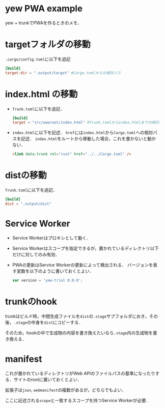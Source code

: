 # yew PWA example
yew + trunkでPWAを作るときのメモ．

# targetフォルダの移動
`.cargo/config.toml`に以下を追記
```toml
[build]
target-dir = ".output/target" #Cargo.tomlからの相対パス
```

# index.html の移動

- `Trunk.toml`に以下を追記．
  ```toml
  [build]
  target = "src/wwwroot/index.html" #Trunk.tomlからindex.htmlまでの相対パス
  ```

- `index.html`に以下を記述．
  `href`には`index.html`から`Cargo.toml`への相対パスを記述．
  `index.html`をルートから移動した場合，これを書かないと動かない．

  ```html
  <link data-trunk rel="rust" href="../../Cargo.toml" />
  ```

# distの移動
`Trunk.toml`に以下を追記．
```toml
[build]
dist = ".output/dist"
```

# Service Worker

- Service Workerはプロキシとして動く．

- Service Workerはスコープを指定できるが，置かれているディレクトリ以下だけに対してのみ有効．


- PWAの更新はService Workerの更新によって検出される．
  バージョンを表す変数を以下のように書いておくとよい．
  ```js
  var version = 'yew-trial 0.0.0';
  ```

# trunkのhook
trunkはビルド時，中間生成ファイルを`dist`の`.stage`サブフォルダにおき，その後，`.stage`の中身を`dist`にコピーする．

そのため，hookの中で生成物の内容を書き換えたいなら`.stage`内の生成物を書き換える．

# manifest
これが置かれているディレクトリがWeb APIのファイルパスの基準になったりする．サイトのrootに置いておくとよい．

拡張子は`json`, `webmanifest`の複数があるが，どちらでもよい．

ここに記述される`scope`と一致するスコープを持つService Workerが必要．
